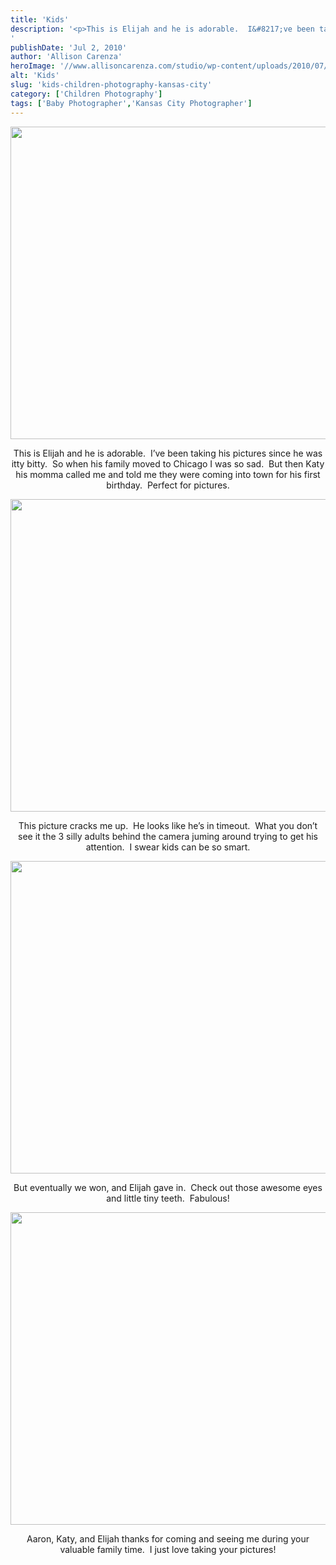 ```yaml
---
title: 'Kids'
description: '<p>This is Elijah and he is adorable.  I&#8217;ve been taking his pictures since he was itty bitty.  So when his [&hellip;]</p>
'
publishDate: 'Jul 2, 2010'
author: 'Allison Carenza'
heroImage: '//www.allisoncarenza.com/studio/wp-content/uploads/2010/07/zimm1.jpg'
alt: 'Kids'
slug: 'kids-children-photography-kansas-city'
category: ['Children Photography']
tags: ['Baby Photographer','Kansas City Photographer']
---
```


<p><a rel="attachment wp-att-1040" href="http://www.allisoncarenza.com/archives/1039/zimm1"><img class="aligncenter size-full wp-image-1040" title="zimm1" src="http://www.allisoncarenza.com/studio/wp-content/uploads/2010/07/zimm1.jpg" alt="" width="750" height="500" srcset="/media/zimm1.jpg 750w, /media/zimm1-300x200.jpg 300w" sizes="(max-width: 750px) 100vw, 750px" /></a></p>
<p style="text-align: center;">This is Elijah and he is adorable.  I&#8217;ve been taking his pictures since he was itty bitty.  So when his family moved to Chicago I was so sad.  But then Katy his momma called me and told me they were coming into town for his first birthday.  Perfect for pictures.</p>
<p><a rel="attachment wp-att-1041" href="http://www.allisoncarenza.com/archives/1039/zimm2"><img class="aligncenter size-full wp-image-1041" title="zimm2" src="http://www.allisoncarenza.com/studio/wp-content/uploads/2010/07/zimm2.jpg" alt="" width="750" height="500" srcset="/media/zimm2.jpg 750w, /media/zimm2-300x200.jpg 300w" sizes="(max-width: 750px) 100vw, 750px" /></a></p>
<p style="text-align: center;">This picture cracks me up.  He looks like he&#8217;s in timeout.  What you don&#8217;t see it the 3 silly adults behind the camera juming around trying to get his attention.  I swear kids can be so smart.</p>
<p><a rel="attachment wp-att-1043" href="http://www.allisoncarenza.com/archives/1039/zimm4"><img class="aligncenter size-full wp-image-1043" title="zimm4" src="http://www.allisoncarenza.com/studio/wp-content/uploads/2010/07/zimm4.jpg" alt="" width="750" height="500" srcset="/media/zimm4.jpg 750w, /media/zimm4-300x200.jpg 300w" sizes="(max-width: 750px) 100vw, 750px" /></a></p>
<p style="text-align: center;">But eventually we won, and Elijah gave in.  Check out those awesome eyes and little tiny teeth.  Fabulous!</p>
<p><a rel="attachment wp-att-1044" href="http://www.allisoncarenza.com/archives/1039/zimm5"><img class="aligncenter size-full wp-image-1044" title="zimm5" src="http://www.allisoncarenza.com/studio/wp-content/uploads/2010/07/zimm5.jpg" alt="" width="751" height="500" srcset="/media/zimm5.jpg 751w, /media/zimm5-300x200.jpg 300w" sizes="(max-width: 751px) 100vw, 751px" /></a></p>
<p style="text-align: center;">Aaron, Katy, and Elijah thanks for coming and seeing me during your valuable family time.  I just love taking your pictures!</p>

